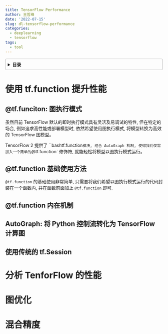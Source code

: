 ```yaml
---
title: TensorFlow Performance
author: 王哲峰
date: '2022-07-15'
slug: dl-tensorflow-performance
categories:
  - deeplearning
  - tensorflow
tags:
  - tool
---
```


<style>
details {
    border: 1px solid #aaa;
    border-radius: 4px;
    padding: .5em .5em 0;
}
summary {
    font-weight: bold;
    margin: -.5em -.5em 0;
    padding: .5em;
}
details[open] {
    padding: .5em;
}
details[open] summary {
    border-bottom: 1px solid #aaa;
    margin-bottom: .5em;
}
</style>

<details><summary>目录</summary><p>

- [使用 tf.function 提升性能](#使用-tffunction-提升性能)
  - [@tf.funciton: 图执行模式](#tffunciton-图执行模式)
  - [@tf.function 基础使用方法](#tffunction-基础使用方法)
  - [@tf.function 内在机制](#tffunction-内在机制)
  - [AutoGraph: 将 Python 控制流转化为 TensorFlow 计算图](#autograph-将-python-控制流转化为-tensorflow-计算图)
  - [使用传统的 tf.Session](#使用传统的-tfsession)
- [分析 TenforFlow 的性能](#分析-tenforflow-的性能)
- [图优化](#图优化)
- [混合精度](#混合精度)
</p></details><p></p>

# 使用 tf.function 提升性能

## @tf.funciton: 图执行模式

虽然目前 TensorFlow 默认的即时执行模式具有灵活及易调试的特性, 但在特定的场合, 
例如追求高性能或部署模型时, 依然希望使用图执行模式, 将模型转换为高效的 TensorFlow 图模型。

TensorFlow 2 提供了 ``bashtf.function` 模块, 结合 AutoGraph 机制, 使得我们仅需加入一个简单的
`@tf.function` 修饰符, 就能轻松将模型以图执行模式运行。

## @tf.function 基础使用方法


`@tf.function` 的基础使用非常简单, 只需要将我们希望以图执行模式运行的代码封装在一个函数内, 
并在函数前面加上 `@tf.function` 即可.


## @tf.function 内在机制






## AutoGraph: 将 Python 控制流转化为 TensorFlow 计算图




## 使用传统的 tf.Session


# 分析 TenforFlow 的性能


# 图优化


# 混合精度
